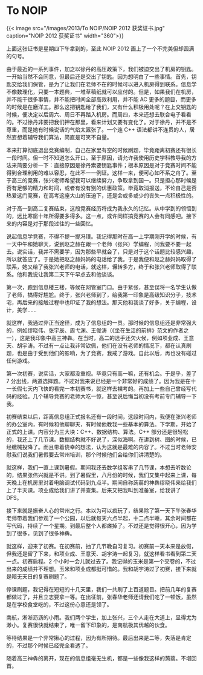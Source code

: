 # To NOIP


{{< image src="/images/2013/To NOIP/NOIP 2012 获奖证书.jpg" caption="NOIP 2012 获奖证书" width="360">}}

上面这张证书是星期四下午拿到的，至此 NOIP 2012 画上了一个不完美但却圆满的句号。

由于最近的一系列事件，加之以徐丹的高压政策下，我们被迫交出了机房的钥匙。一开始当然不会同意，但最后还是交出了钥匙。因为想明白了一些事情。首先，钥匙交给我们保管，是为了让我们在老师不在的时候可以进入机房得到联系。信息学不像数理化，只要一本题典，一堆草稿纸就可以应付的。但是，如果我们在机房，并不能干很多事情，并不能把时间全部高效利用，并不能 AC 更多的题目，而更多的时候是在磨洋工。那么这把钥匙给了我们，又有什么积极用处呢？在上交钥匙的时候，便决定以后周六、周日不再踏入机房。而周四，本来还想去联合电子看看的。不过徐丹非要把我们押在那里，看来计划又要有变化了。对于徐丹，并不是不尊重，而是她有时候说话的气焰太嚣张了。一个连 C++ 语法都讲不连贯的人，居然妄想着辅导我们算法，简直是可笑不自量。

本来打算彻底退出竞赛编制，自己在家里有空的时候刷题，毕竟距离初赛还有很长一段时间。但一时不知道怎么开口。至于原因，请允许我使用历史学科教导我的方法来简要分析一下：直接原因是徐丹索要钥匙事件；根本原因是对于竞赛时间不能得到合理利用的难以容忍，在此不一一例证。这样一来，便可心如不系之舟了。至于高三的竞赛，张兴老师希望我可以继续努力，争取拿到国一。只是担心那时候是否有足够的精力和时间，或者有没有别的优惠政策。毕竟取消报送，不论自己是否热爱这门竞赛，在高考这座大山的压迫下，还是会或多或少的丧失一点积极性的。

对于高一到高二复赛结束，这段竞赛经历将成为我永久的记忆。从中学到的领悟到的，远比寒窗十年所得要多得多。这一点，或许同样搞竞赛的人会有同感吧。接下来的内容是对于那段过往的一些回忆。

说起信息学竞赛，不得不提一提冯璞。我记得那时在高一上学期刚开学的时候，有一天中午和她聊天，说到赵之赫在跟一个老师（张兴）学编程，问我要不要一起去。说实话，我并不需要学，因为那些早就会了，只是对于这个话题比较感兴趣，所以就答应了。于是她把赵之赫妈妈的电话给了我。于是我便和赵之赫妈妈取得了联系，她又给了我张兴老师的电话，就这样，辗转多方，终于和张兴老师取得了联系。他和我说让我第二天下午早点去和他谈谈。

第一次，跑到信息楼三楼，等候在网管室门口。由于紧张，甚至误将一名学生认做了老师，搞得好尴尬。终于，张兴老师到了，给我第一印象是高级知识分子，技术宅，再后来的接触过程中也印证了我的想法。那天他和我谈了好多，关于编程，设计，美学……

就这样，我通过非正当途径，成为了信息组的一员。那时候的信息组还是非常强大的，例如缪晓伟、张宇辰、周弋渊、王俊涛（《坐在生活的前排》范文的作者之一），这是我印象中高三神犇。在当时，高二的选手还欠火候，例如项业成、王意天、胡宇涛。不过有一点让我非常钦佩，他们在没有老师的情况下，都在认真刷题，也是由于受到他们的影响，为了竞赛，我戒了游戏。自此以后，再也没有碰过任何游戏。

第一次初赛，说实话，大家都没重视。毕竟只有高一嘛，还有机会。于是乎，差了 7 分出线，两道选择题。不过对我来说已经是一个非常好的成绩了。因为我是在十一长假七天内飞快的看完一本初赛书，就这样去裸考的。再加上一些自己曾经写代码的经验。几个辅导竞赛的老师大吃一惊，甚至说后悔当初没有考前专门辅导一下我。

初赛结束以后，距离信息组正式报名还有一段时间，这段时间内，我便在张兴老师的办公室内，有时候和他聊聊天，有时候他教我一些基本的算法。下学期，开始了正式的上课。内容分为三大块：C++、数据结构、算法。C++ 部分还是很轻松的，我还上了几节课。数据结构就不好说了，深似海啊。在讲到树、图的时候，已经缴械投降了。而且带着侥幸的想法，认为这就是最难的内容了。不过当时老师安慰我们说我们暑假要去常州培训，那个时候他们会给你们讲清楚的。

就这样，我们一直上课到暑假。期间我还去数学组客串了几节课，本想去听数论的，结果张伟兴就是不讲。到了暑假里，八月份的时候，我们又集中起来上课，每天晚上在机房里对着电脑调试代码到九点半。期间自称蒟蒻的神犇缪晓伟来给我们上了半天课。项业成给我们讲了并查集。后来又把我叫到准备室，给我讲了 DFS。

接下来就是振奋人心的常州之行。本以为可以疯玩了，结果除了第一天下午张春华老师带着我们参观了一个公园，以后就每天六点半起，十二点半睡，其余时间都在写代码，持续了一个星期。到最后整个人都瘫掉了。不过还是觉得很开心，因为学到了很多，见到了很多神犇。

就这样，迎来了初赛。在初赛前，抽了几节晚自习复习。初赛前一天本来是放假，但我还是留了下来，和项业成、王意天、胡宇涛一起复习，就这样看书看到第二天一点。初赛启程。2 个小时一会儿就过去了。我记得的玉米是第一个交卷的，不过出来的成绩并不理想。玉米和项业成都挺可惜的。我和胡宇涛过了初赛，接下来就是暗无天日的复赛刷题了。

停课刷题，我记得在短短的十几天里，我们一共刷了上百道题目。把前几年的复赛都做过了，并且立志要拿一等。在出征前，张春华老师还请我们吃了一顿饭，虽然是在学校食堂吃的，不过这份心意还是领了。

南航，淅淅沥沥的小雨。我们两个学生，加上张兴，三个人走在大道上，显得尤为渺小。复赛很快就结束了，唯一留下印象的，是南航极其优越的伙食。

等待结果是一个非常揪心的过程，因为有所期待。最后出来是二等，失落是肯定的，不过那个时候已经完全看透了。

随着高三神犇的离开，现在的信息组毫无生机，都是一些像我这样的蒟蒻。不堪回首。
